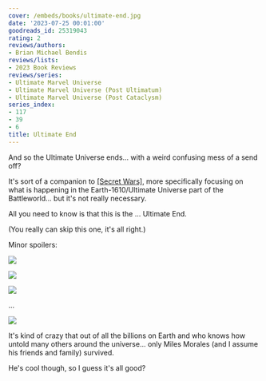 ```yaml
---
cover: /embeds/books/ultimate-end.jpg
date: '2023-07-25 00:01:00'
goodreads_id: 25319043
rating: 2
reviews/authors:
- Brian Michael Bendis
reviews/lists:
- 2023 Book Reviews
reviews/series:
- Ultimate Marvel Universe
- Ultimate Marvel Universe (Post Ultimatum)
- Ultimate Marvel Universe (Post Cataclysm)
series_index:
- 117
- 39
- 6
title: Ultimate End
---
```

And so the Ultimate Universe ends... with a weird confusing mess of a send off? 

It's sort of a companion to [[Secret Wars]](), more specifically focusing on what is happening in the Earth-1610/Ultimate Universe part of the Battleworld... but it's not really necessary.

All you need to know is that this is the ... Ultimate End. 

(You really can skip this one, it's all right.)

<!--more-->

Minor spoilers:

![](/embeds/books/attachments/ultimate-end-textbundle-0a3967.png)

![](/embeds/books/attachments/ultimate-end-textbundle-a97289.png)

![](/embeds/books/attachments/ultimate-end-textbundle-527c4a.png)

…

![](/embeds/books/attachments/ultimate-end-textbundle-6ca861.png)

It's kind of crazy that out of all the billions on Earth and who knows how untold many others around the universe... only Miles Morales (and I assume his friends and family) survived. 

He's cool though, so I guess it's all good? 